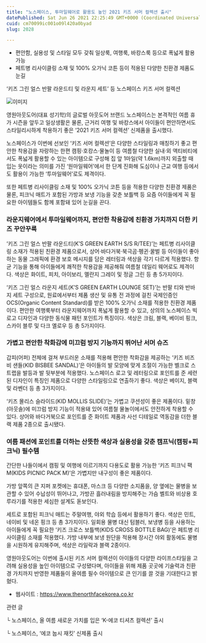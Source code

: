 ```yaml
---
title: "노스페이스, 투마일웨어로 활용도 높인 2021 키즈 서머 컬렉션 출시"
datePublished: Sat Jun 26 2021 22:25:49 GMT+0000 (Coordinated Universal Time)
cuid: cm70099ic001o09l420a0byad
slug: 2028

---
```



- 편안함, 실용성 및 스타일 모두 갖춰 일상룩, 여행룩, 바캉스룩 등으로 폭넓게 활용 가능
- 페트병 리사이클링 소재 및 100% 오가닉 코튼 등이 적용된 다양한 친환경 제품도 눈길

‘키즈 그린 얼스 반팔 라운드티 및 라운지 세트’ 등 노스페이스 키즈 서머 컬렉션

![이미지](https://cdn.hashnode.com/res/hashnode/image/upload/v1739249516798/686ad1fe-3c27-4d66-86cf-98d402d36715.jpeg)

영원아웃도어(대표 성기학)의 글로벌 아웃도어 브랜드 노스페이스는 본격적인 여름 휴가 시즌을 앞두고 일상생활은 물론, 근거리 여행 및 바캉스에서 아이들이 편안하면서도 스타일리시하게 착용하기 좋은 ‘2021 키즈 서머 컬렉션’ 신제품을 출시했다.

노스페이스가 이번에 선보인 ‘키즈 서머 컬렉션’은 다양한 스타일링과 매칭하기 좋고 편안한 착용감을 자랑하는 한편 캠핑·호캉스·물놀이 등 여름철 다양한 실내·외 액티비티에서도 폭넓게 활용할 수 있는 아이템으로 구성해 집 앞 1마일(약 1.6km)까지 외출할 때 입는 옷이라는 의미를 가진 ‘원마일웨어’에서 한 단계 진화해 도심이나 근교 여행 등에서도 활용이 가능한 ‘투마일웨어’로도 제격이다.

또한 페트병 리사이클링 소재 및 100% 오가닉 코튼 등을 적용한 다양한 친환경 제품은 물론, 피크닉 매트가 포함된 가방과 보냉 기능을 갖춘 보틀백 등 요즘 아이들에게 꼭 필요한 아이템들도 함께 포함돼 있어 눈길을 끈다.

### 라운지웨어에서 투마일웨어까지, 편안한 착용감에 친환경 가치까지 더한 키즈 꾸안꾸룩

‘키즈 그린 얼스 반팔 라운드티(K’S GREEN EARTH S/S R/TEE)’는 페트병 리사이클링 소재가 적용된 친환경 제품으로서, 상어·바다거북·북극곰·펭귄·꿀벌 등 아이들이 좋아하는 동물 그래픽에 환경 보호 메시지를 담은 레터링과 색상을 각기 다르게 적용했다. 항균 기능을 통해 아이들에게 쾌적한 착용감을 제공해줘 여름철 데일리 웨어로도 제격이다. 색상은 화이트, 피치, 아이보리, 멜란지 그레이 및 정글 그린 등 총 5가지이다.

‘키즈 그린 얼스 라운지 세트(K’S GREEN EARTH LOUNGE SET)’는 반팔 티와 반바지 세트 구성으로, 원료에서부터 제품 생산 및 유통 전 과정에 걸친 국제인증인 OCS(Organic Content Standard)를 받은 100% 오가닉 소재를 적용한 친환경 제품이다. 편안한 여행룩부터 라운지웨어까지 폭넓게 활용할 수 있고, 상의의 노스페이스 빅 로고 디자인과 다양한 동식물 패턴 포인트가 특징이다. 색상은 크림, 블랙, 베이비 핑크, 스카이 블루 및 다크 옐로우 등 총 5가지이다.

### 가볍고 편안한 착화감에 미끄럼 방지 기능까지 뛰어난 서머 슈즈

갑피(어퍼) 전체에 걸쳐 부드러운 소재를 적용해 편안한 착화감을 제공하는 ‘키즈 비즈비 샌들(KID BISBEE SANDAL)’은 아이들의 발 모양에 맞게 조절이 가능한 벨크로 스트랩을 발등과 발 뒷부분에 적용했다. 노스페이스 로고 및 레터링으로 포인트를 준 세련된 디자인이 특징인 제품으로 다양한 스타일링으로 연출하기 좋다. 색상은 베이지, 블랙 및 라벤더 등 총 3가지이다.

‘키즈 몰리스 슬라이드(KID MOLLIS SLIDE)’는 가볍고 쿠션성이 좋은 제품이다. 밑창(아웃솔)에 미끄럼 방지 기능이 적용돼 있어 여름철 물놀이에서도 안전하게 착용할 수 있다. 상어와 바다거북으로 포인트를 준 화이트 제품과 사선 디테일로 역동감을 더한 블랙 제품 2종으로 출시됐다.

### 여름 패션에 포인트를 더하는 산뜻한 색상과 실용성을 갖춘 캠프닉(캠핑+피크닉) 필수템

간단한 나들이에서 캠핑 및 여행에 이르기까지 다용도로 활용 가능한 ‘키즈 피크닉 팩 M(KIDS PICNIC PACK M)’은 가볍지만 내구성이 좋은 제품이다.

가방 앞쪽의 큰 지퍼 포켓에는 휴대폰, 마스크 등 다양한 소지품을, 양 옆에는 물병을 보관할 수 있어 수납성이 뛰어나고, 가방끈 흘러내림을 방지해주는 가슴 벨트와 비상용 호루라기를 적용한 세심한 설계도 돋보인다.

세트로 포함된 피크닉 매트는 주말여행, 야외 학습 등에서 활용하기 좋다. 색상은 민트, 네이비 및 네온 핑크 등 총 3가지이다. 일회용 물병 대신 텀블러, 보냉병 등을 사용하는 아이들에게 꼭 필요한 ‘키즈 크로스 보틀백(KIDS CROSS BOTTLE BAG)’은 페트병 리사이클링 소재를 적용했다. 가방 내부에 보냉 원단을 적용해 장시간 야외 활동에도 물병을 시원하게 유지해주며, 색상은 라일락과 블랙 2종이다.

영원아웃도어는 이번에 출시된 키즈 서머 컬렉션이 아이들의 다양한 라이프스타일을 고려해 실용성을 높인 아이템으로 구성됐다며, 아이들을 위해 제품 곳곳에 기술력과 친환경 가치까지 반영한 제품들이 올여름 필수 아이템으로 큰 인기를 끌 것을 기대한다고 밝혔다.

- 웹사이트 : https://www.thenorthfacekorea.co.kr

관련 글

└ 노스페이스, 올 여름 새로운 가치를 입은 ‘K-에코 티셔츠 컬렉션’ 출시

└ 노스페이스, ‘에코 눕시 재킷’ 신제품 출시
